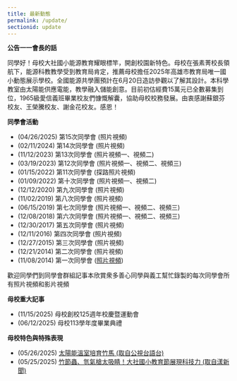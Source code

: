 ```yaml
---
title: 最新動態
permalink: /update/
sectionid: update
---
```


**公告一一會長的話**

同學好！母校大社國小能源教育耀眼標竿，開創校園新特色。母校在張素菁校長領航下，能源科教教學受到教育局肯定，推薦母校擔任2025年高雄市教育局唯一國小動態展示學校。全國能源共學團預計在6月20日造訪參觀以了解其設計。本科學教室由太陽能供應電能，教學融入儲能創意。目前初估經費15萬元已全數募集到位，1965級愛信義班畢業校友們慷慨解囊，協助母校校務發展。由衷感謝蘇銀芬校友、王榮騰校友、謝金花校友。感恩！

**同學會活動**

- (04/26/2025) 第15次同學會 (照片視頻)
- (02/11/2024) 第14次同學會 (照片視頻)
- (11/12/2023) 第13次同學會 (照片視頻一、視頻二)
- (03/19/2023) 第12次同學會 (照片視頻一、視頻二、視頻三)
- (01/15/2022) 第11次同學會 (探路照片視頻)
- (01/09/2022) 第十次同學會 (照片視頻一、視頻二)
- (12/12/2020) 第九次同學會 (照片視頻)
- (11/02/2019) 第八次同學會 (照片視頻)
- (06/15/2019) 第七次同學會 (照片視頻一、視頻二、視頻三)
- (12/08/2018) 第六次同學會 (照片視頻一、視頻二、視頻三)
- (12/30/2017) 第五次同學會 (照片視頻)
- (12/11/2016) 第四次同學會 (照片視頻)
- (12/27/2015) 第三次同學會 (照片視頻)
- (12/21/2014) 第二次同學會 (照片視頻)
- (11/08/2014) 第一次同學會 ([照片視頻](/img/first_reunion.mp4))

歡迎同學們到同學會群組記事本欣賞衆多善心同學與義工幫忙錄製的每次同學會所有照片視頻和影片視頻

**母校重大記事**

- (11/15/2025) 母校創校125週年校慶暨運動會
- (06/12/2025) 母校113學年度畢業典禮

**母校特色與特殊表現**

- (05/26/2025) [太陽能溫室培育竹馬 (取自公視台語台)](https://youtu.be/w_KBDopFaEM?si=-QS5kjmTrBgBb-ns)
- (05/25/2025) [竹節蟲、氫氣槍太吸睛！大社國小教育節展現科技力 (取自漾新聞)](https://youngnews3631.com/news_detail.php?NewsID=10614)


